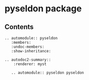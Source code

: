 # pyseldon package

## Contents

```{eval-rst}
.. automodule:: pyseldon
   :members:
   :undoc-members:
   :show-inheritance:
```

```{eval-rst}
.. autodoc2-summary::
    :renderer: myst

   .. automodule:: pyseldon pyseldon
```